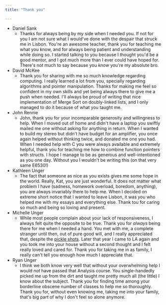 ```yaml
---
title: "Thank you"

---
```


- Daniel Sank
  - Thanks for always being by my side when I needed you. If not for you I am not sure what I would've done with the despair that struck me in Lisbon. You're an awesome teacher, thank you for teaching me what you know, and for always being patient and understanding while doing so. I started talking to you because I thought you'd be a good mentor, and I got much more than I ever could have hoped for. There's not much to say because you *know* you're my absolute bro.
- David McKee
  - Thank you for sharing with me so much knowledge regarding computing. I really learned a lot from you, specially regarding algorithms and pointer manipulation. Thanks for making me feel so confident in my own skills and yet being always there to give me a push when needed. I'll always be proud of writing that nice implementation of Merge Sort on doubly-linked lists, and I only managed to do it because of what you taught me.
- John Rennie
  - John, thank you for your incomparable generosity and willingness to help. When I moved out of home and didn't have a laptop you swiftly mailed me one without asking for anything in return. When I wanted to build my stereo but didn't have budget for an amplifier, you once again helped without thinking twice, and donated me one you had. When I needed help with C you were always available and extremely helpful, thank you for teaching me how to combine function pointers with structs. I hope I manage to be as generous and well-intentioned as you one day. Without you I wouldn't be writing this (on that very same E6530!)
- Kathleen Unger
  - The fact that someone as nice as you exists gives me some hope in the world. Really, Kat, you are just wonderful. It does not matter what problem I have (sadness, homework overload, boredom, anything), you are always invariably there to help me. When I decided on extreme short notice that I wanted to leave Lisbon, it was *you* who helped me with my essays and everything else. Thank tou for caring so much and being so loving and present.
- Michelle Unger
  - While most people complain about your lack of responsiveness, I always felt quite the opposite to be true. Thank you for *always* being there for me when I needed a hand. You met with me, a complete stranger until then, out of pure good will, and I really appreciated that, despite the [pickle shots]({{site.url}}/images/thanks/pickle-shot.jpg). Later that year I came to LA again and you took me into your house without a second thought and I felt really loved and cared for. Thank you for taking me in as family, I really can't tell you enough how much I appreciate that.
- Ryan Unger
  - I think we both know very well that without your overwhelming help I would *not* have passed that Analysis course. You single-handedly picked me up from the dirt and taught me pretty much all (the little) I know about the subject. Thank you for finding time among your borderline obscene number of classes to help me so thoroughly. Thank you for, without even knowing me, taking me into your family, that's big part of why I don't feel so alone anymore.